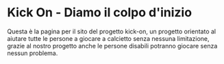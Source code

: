 # Kick On - Diamo il colpo d'inizio

Questa è la pagina per il sito del progetto kick-on, un progetto orientato al aiutare tutte le persone a giocare a calcietto senza nessuna limitazione, grazie al nostro progetto anche le persone disabili potranno giocare senza nessun problema.